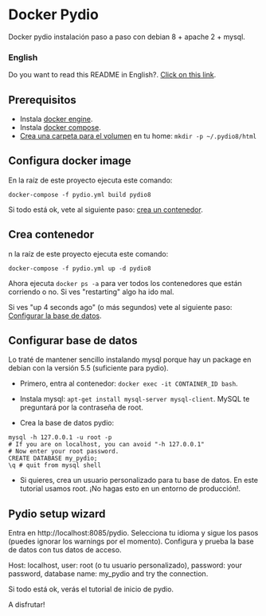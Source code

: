 # Docker Pydio

Docker pydio instalación paso a paso con debian 8 + apache 2 + mysql.

### English

Do you want to read this README in English?. [Click on this link](README.md).

## Prerequisitos

- Instala [docker engine](https://docs.docker.com/engine/installation/#supported-platforms).
- Instala [docker compose](https://docs.docker.com/compose/install/).
- [Crea una carpeta para el volumen](https://docs.docker.com/engine/tutorials/dockervolumes/#data-volumes)
en tu home: `mkdir -p ~/.pydio8/html`

## Configura docker image

En la raíz de este proyecto ejecuta este comando:
```shell
docker-compose -f pydio.yml build pydio8
```

Si todo está ok, vete al siguiente paso: [crea un contenedor](#crea-contenedor).


## Crea contenedor

n la raíz de este proyecto ejecuta este comando:
```shell
docker-compose -f pydio.yml up -d pydio8
```

Ahora ejecuta `docker ps -a` para ver todos los contenedores que están corriendo o no.
Si ves "restarting" algo ha ido mal.

Si ves "up 4 seconds ago" (o más segundos) vete al siguiente paso: [Configurar la base de datos](#configurar-base-de-datos).

## Configurar base de datos

Lo traté de mantener sencillo instalando mysql porque hay un package en debian con la versión 5.5 (suficiente para pydio).

- Primero, entra al contenedor: `docker exec -it CONTAINER_ID bash`.

- Instala mysql: `apt-get install mysql-server mysql-client`. MySQL te preguntará por la contraseña de root.

- Crea la base de datos pydio:
```shell
mysql -h 127.0.0.1 -u root -p
# If you are on localhost, you can avoid "-h 127.0.0.1"
# Now enter your root password.
CREATE DATABASE my_pydio;
\q # quit from mysql shell
```

- Si quieres, crea un usuario personalizado para tu base de datos. En este tutorial usamos root. ¡No hagas esto en un entorno de producción!. 


## Pydio setup wizard

Entra en http://localhost:8085/pydio. Selecciona tu idioma y sigue los pasos (puedes ignorar los warnings por el momento).
Configura y prueba la base de datos con tus datos de acceso.

Host: localhost, user: root (o tu usuario personalizado), password: your password, database name: my_pydio and try the connection.

Si todo está ok, verás el tutorial de inicio de pydio.

A disfrutar!
